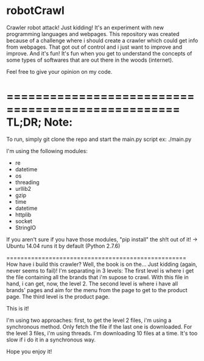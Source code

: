 robotCrawl
==========

Crawler robot attack! Just kidding! It's an experiment with new programming languages and webpages.
This repository was created because of a challenge where i should create a crawler which could get info from webpages.
That got out of control and i just want to improve and improve. And it's fun! It's fun when you get to understand the concepts of some types of softwares that are out there in the woods (internet).

Feel free to give your opinion on my code.

==================================================
TL;DR; Note:
==================================================
To run, simply git clone the repo and start the main.py script
ex: ./main.py

I'm using the following modules:
- re
- datetime
- os
- threading
- urllib2
- gzip
- time
- datetime
- httplib
- socket
- StringIO

If you aren't sure if you have those modules, "pip install" the sh!t out of it!
-> Ubuntu 14.04 runs it by default (Python 2.7.6)

===================================================
How have i build this crawler?
Well, the book is on the... Just kidding (again, never seems to fail)!
I'm separating in 3 levels:
The first level is where i get the file containing all the brands that i'm supose to crawl.
With this file in hand, i can get, now, the level 2.
The second level is where i have all brands' pages and aim for the menu from the page to get to the product page.
The third level is the product page.

This is it!

I'm using two approaches: first, to get the level 2 files, i'm using a synchronous method. Only fetch the file if the last one is downloaded. For the level 3 files, i'm using threads. I'm downloading 10 files at a time. It's too slow if i do it in a synchronous way.

Hope you enjoy it!
